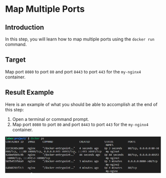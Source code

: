 # Map Multiple Ports

## Introduction

In this step, you will learn how to map multiple ports using the `docker run` command.

## Target

Map port `8080` to port `80` and port `8443` to port `443` for the `my-nginx4` container.

## Result Example

Here is an example of what you should be able to accomplish at the end of this step:

1. Open a terminal or command prompt.
2. Map port `8080` to port `80` and port `8443` to port `443` for the `my-nginx4` container.

![challenge-map-the-container-ports-5](assets/challenge-map-the-container-ports-5.png)
